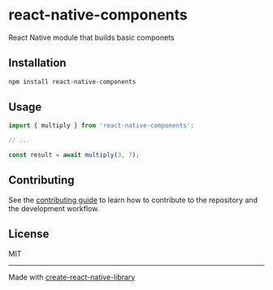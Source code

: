 # react-native-components

React Native module that builds basic componets

## Installation

```sh
npm install react-native-components
```

## Usage


```js
import { multiply } from 'react-native-components';

// ...

const result = await multiply(3, 7);
```


## Contributing

See the [contributing guide](CONTRIBUTING.md) to learn how to contribute to the repository and the development workflow.

## License

MIT

---

Made with [create-react-native-library](https://github.com/callstack/react-native-builder-bob)
